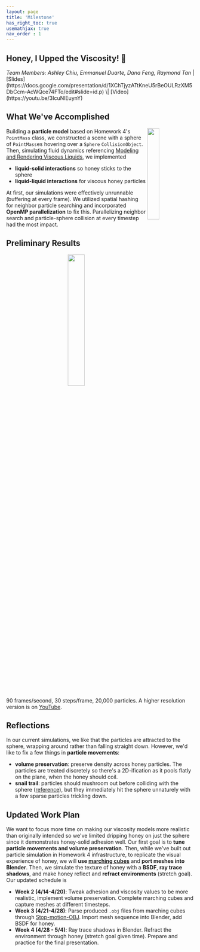 ```yaml
---
layout: page
title: 'Milestone'
has_right_toc: true
usemathjax: true
nav_order : 1
---
```

<h2><strong>Honey, I Upped the Viscosity! 🍯</strong></h2>
<i>Team Members: Ashley Chiu, Emmanuel Duarte, Dana Feng, Raymond Tan</i> | 
[Slides](https://docs.google.com/presentation/d/1XChTjyzATtKneU5rBeOULRzXM5DbCcm-AcWQce74FTo/edit#slide=id.p) \| [Video](https://youtu.be/3IcuNlEuynY)

## What We've Accomplished
<img src="../assets/milestone/adhesion.png" width="25%" align="right" />

Building a **particle model** based on Homework 4's `PointMass` class, we constructed a scene with a sphere of `PointMass`es hovering over a `Sphere` `CollisionObject`. Then, simulating fluid dynamics referencing [Modeling and Rendering Viscous Liquids](https://citeseerx.ist.psu.edu/document?repid=rep1&type=pdf&doi=bdbe45284686a54f3284fdf98759f099e3a95e84), we implemented 
- **liquid-solid interactions** so honey sticks to the sphere
- **liquid-liquid interactions** for viscous honey particles 

At first, our simulations were effectively unrunnable (buffering at every frame). We utilized spatial hashing for neighbor particle searching and incorporated **OpenMP parallelization** to fix this. Parallelizing neighbor search and particle-sphere collision at every timestep had the most impact.

## Preliminary Results
<div align="center">
    <img src="../assets/milestone/milestone_update.gif" width="30%"/>
</div>

90 frames/second, 30 steps/frame, 20,000 particles. A higher resolution version is on [YouTube](https://youtu.be/XzGDkuJSUBg).

## Reflections
In our current simulations, we like that the particles are attracted to the sphere, wrapping around rather than falling straight down. However, we'd like to fix a few things in **particle movements**:
- **volume preservation**: preserve density across honey particles. The particles are treated discretely so there's a 2D-ification as it pools flatly on the plane, when the honey should coil.
- **snail trail**: particles should mushroom out before colliding with the sphere ([reference](/assets/proposal/honey_on_sphere.png)), but they immediately hit the sphere unnaturely with a few sparse particles trickling down.

## Updated Work Plan
We want to focus more time on making our viscosity models more realistic than originally intended so we've limited dripping honey on just the sphere since it demonstrates honey-solid adhesion well. Our first goal is to **tune particle movements and volume preservation**. Then, while we've built out particle simulation in Homework 4 infrastructure, to replicate the visual experience of honey, we will **use [marching cubes](https://www.cs.toronto.edu/~jacobson/seminar/lorenson-and-cline-1987.pdf)** and **port meshes into Blender**. Then, we simulate the texture of honey with a **BSDF**, **ray trace shadows**, and make honey reflect and **refract environments** (stretch goal). Our updated schedule is
- **Week 2 (4/14-4/20)**: Tweak adhesion and viscosity values to be more realistic, implement volume preservation. Complete marching cubes and capture meshes at different timesteps. 
- **Week 3 (4/21-4/28)**: Parse produced `.obj` files from marching cubes through [Stop-motion-OBJ](https://github.com/neverhood311/Stop-motion-OBJ). Import mesh sequence into Blender, add BSDF for honey.
- **Week 4 (4/28 - 5/4)**: Ray trace shadows in Blender. Refract the environment through honey (stretch goal given time). Prepare and practice for the final presentation.